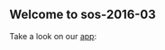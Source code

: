 <html>
<body>
<h2>Welcome to sos-2016-03</h2>
<p>Take a look on our <a href="http://sos-2016-03.herokuapp.com/">app</a>: </p>
</body>
</html>